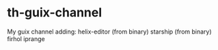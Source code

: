 # th-guix-channel
My guix channel adding:
helix-editor (from binary)
starship (from binary)
firhol
iprange

